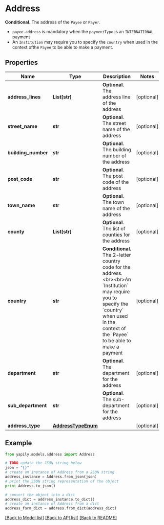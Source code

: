 # Address

__Conditional__. The address of the `Payee` or `Payer`.<ul><li>`payee.address` is mandatory when the `paymentType` is an `INTERNATIONAL` payment</li><li>An `Institution` may require you to specify the `country` when used in the context ofthe `Payee` to be able to make a payment.</li></ul>

## Properties

Name | Type | Description | Notes
------------ | ------------- | ------------- | -------------
**address_lines** | **List[str]** | __Optional__. The address line of the address | [optional] 
**street_name** | **str** | __Optional__. The street name of the address | [optional] 
**building_number** | **str** | __Optional__. The building number of the address | [optional] 
**post_code** | **str** | __Optional__. The post code of the address | [optional] 
**town_name** | **str** | __Optional__. The town name of the address | [optional] 
**county** | **List[str]** | __Optional__. The list of counties for the address | [optional] 
**country** | **str** | __Conditional__. The 2-letter country code for the address. &lt;br&gt;&lt;br&gt;An &#x60;Institution&#x60; may require you to specify the &#x60;country&#x60; when used in the context of the &#x60;Payee&#x60; to be able to make a payment | [optional] 
**department** | **str** | __Optional__. The department for the address | [optional] 
**sub_department** | **str** | __Optional__. The sub-department for the address | [optional] 
**address_type** | [**AddressTypeEnum**](AddressTypeEnum.md) |  | [optional] 

## Example

```python
from yapily.models.address import Address

# TODO update the JSON string below
json = "{}"
# create an instance of Address from a JSON string
address_instance = Address.from_json(json)
# print the JSON string representation of the object
print Address.to_json()

# convert the object into a dict
address_dict = address_instance.to_dict()
# create an instance of Address from a dict
address_form_dict = address.from_dict(address_dict)
```
[[Back to Model list]](../README.md#documentation-for-models) [[Back to API list]](../README.md#documentation-for-api-endpoints) [[Back to README]](../README.md)


